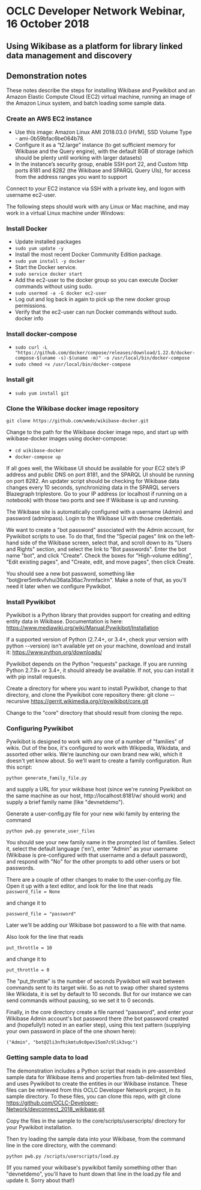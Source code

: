 # OCLC Developer Network Webinar, 16 October 2018

## Using Wikibase as a platform for library linked data management and discovery

## Demonstration notes

These notes describe the steps for installing Wikibase and Pywikibot and an Amazon Elastic Compute Cloud (EC2) virtual machine, running an image of the Amazon Linux system, and batch loading some sample data.  

### Create an AWS EC2 instance

* Use this image: Amazon Linux AMI 2018.03.0 (HVM), SSD Volume Type - ami-0b59bfac6be064b78.  
* Configure it as a “t2.large” instance (to get sufficient memory for Wikibase and the Query engine), with the default 8GB of storage (which should be plenty until working with larger datasets)
* In the instance’s security group, enable SSH port 22, and Custom http ports 8181 and 8282 (the Wikibase and SPARQL Query UIs), for access from the address ranges you want to support

Connect to your EC2 instance via SSH with a private key, and logon with username ec2-user.

The following steps should work with any Linux or Mac machine, and may work in a virtual Linux machine under Windows:

### Install Docker

* Update installed packages
* `sudo yum update -y`
* Install the most recent Docker Community Edition package.
* `sudo yum install -y docker`
* Start the Docker service.
* `sudo service docker start`
* Add the ec2-user to the docker group so you can execute Docker commands without using sudo.
* `sudo usermod -a -G docker ec2-user`
* Log out and log back in again to pick up the new docker group permissions. 
* Verify that the ec2-user can run Docker commands without sudo.
  docker info
  
### Install docker-compose

* `sudo curl -L "https://github.com/docker/compose/releases/download/1.22.0/docker-compose-$(uname -s)-$(uname -m)" -o /usr/local/bin/docker-compose`
* `sudo chmod +x /usr/local/bin/docker-compose`
  
### Install git

* `sudo yum install git`
     
### Clone the Wikibase docker image repository

`git clone https://github.com/wmde/wikibase-docker.git`

Change to the path for the Wikibase docker image repo, and start up with wikibase-docker images using docker-compose:
     
* `cd wikibase-docker`
* `docker-compose up`
     
If all goes well, the Wikibase UI should be available for your EC2 site’s IP address and public DNS on port 8181, and the SPARQL UI should be running on port 8282.  An updater script should be checking for Wikibase data changes every 10 seconds, synchronizing data in the SPARQL servers Blazegraph triplestore.  Go to your IP address (or localhost if running on a notebook) with those two ports and see if Wikibase is up and running.

The Wikibase site is automatically configured with a username (Admin) and password (adminpass).  Login to the Wikibase UI with those credentials.

We want to create a "bot password" associated with the Admin account, for Pywikibot scripts to use.  To do that, find the "Special pages" link on the left-hand side of the Wikibase screen, select that, and scroll down to its "Users and Rights" section, and select the link to "Bot passwords". Enter the bot name "bot", and click "Create".  Check the boxes for "High-volume editing", "Edit existing pages", and "Create, edit, and move pages", then click Create.

You should see a new bot password, something like "bot@rer5mtkvfvhui36ata36ac7nrmfaclrn".  Make a note of that, as you'll need it later when we configure Pywikibot.

### Install Pywikibot

Pywikibot is a Python library that provides support for creating and editing entity data in Wikibase.  Documentation is here: https://www.mediawiki.org/wiki/Manual:Pywikibot/Installation

If a supported version of Python (2.7.4+, or 3.4+, check your version with python --version) isn't available yet on your machine, download and install it: https://www.python.org/downloads/

Pywikibot depends on the Python "requests" package.  If you are running Python 2.7.9+ or 3.4+, it should already be available.  If not, you can install it with pip install requests.

Create a directory for where you want to install Pywikibot, change to that directory, and clone the Pywikibot core repository there:
git clone --recursive https://gerrit.wikimedia.org/r/pywikibot/core.git

Change to the "core" directory that should result from cloning the repo.

### Configuring Pywikibot

Pywikibot is designed to work with any one of a number of "families" of wikis.  Out of the box, it's configured to work with Wikipedia, Wikidata, and assorted other wikis.  We're launching our own brand new wiki, which it doesn't yet know about. So we'll want to create a family configuration.  Run this script:

`python generate_family_file.py`
  
and supply a URL for your wikibase host (since we're running Pywikibot on the same machine as our host, http://localhost:8181/w/ should work) and supply a brief family name (like "devnetdemo").

Generate a user-config.py file for your new wiki family by entering the command

`python pwb.py generate_user_files`
  
You should see your new family name in the prompted list of families.  Select it, select the default language ('en'), enter "Admin" as your username (Wikibase is pre-configured with that username and a default password), and respond with "No" for the other prompts to add other users or bot passwords.

There are a couple of other changes to make to the user-config.py file.  Open it up with a text editor, and look for the line that reads  
`password_file = None`

and change it to 

`password_file = "password"`
  
Later we'll be adding our Wikibase bot password to a file with that name.  

Also look for the line that reads 

`put_throttle = 10`

and change it to 

`put_throttle = 0`

The "put_throttle" is the number of seconds Pywikibot will wait between commands sent to its target wiki.  So as not to swap other shared systems like Wikidata, it is set by default to 10 seconds.  But for our instance we can send commands without pausing, so we set it to 0 seconds.

Finally, in the core directory create a file named "password", and enter your Wikibase Admin account's bot password there (the bot password created and (hopefully!) noted in an earlier step), using this text pattern (supplying your own password in place of the one shown here):

`("Admin", "bot@2li3nfhikmtu9c0pev15om7c9lik3vqc")`

### Getting sample data to load

The demonstration includes a Python script that reads in pre-assembled sample data for Wikibase items and properties from tab-delimited text files, and uses Pywikibot to create the entities in our Wikibase instance.  These files can be retrieved from this OCLC Developer Network project, in its sample directory.  To these files, you can clone this repo, with git clone https://github.com/OCLC-Developer-Network/devconnect_2018_wikibase.git

Copy the files in the sample to the core/scripts/userscripts/ directory for your Pywikibot installation.

Then try loading the sample data into your Wikibase, from the command line in the core directory, with the command:

`python pwb.py /scripts/userscripts/load.py`
  
(If you named your wikibase's pywikibot family something other than "devnetdemo", you'll have to hunt down that line in the load.py file and update it.  Sorry about that!)











